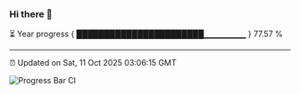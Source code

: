 ### Hi there 👋

⏳ Year progress { ███████████████████████▁▁▁▁▁▁▁ } 77.57 %

---

⏰ Updated on Sat, 11 Oct 2025 03:06:15 GMT

![Progress Bar CI](https://github.com/IshwaranRudhara/GIT-ACTION/workflows/Progress%20Bar%20CI/badge.svg)
